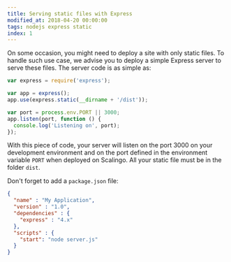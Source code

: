 ```yaml
---
title: Serving static files with Express
modified_at: 2018-04-20 00:00:00
tags: nodejs express static
index: 1
---
```


On some occasion, you might need to deploy a site with only static files. To handle such use case,
we advise you to deploy a simple Express server to serve these files. The server code is as simple
as:

```js
var express = require('express');

var app = express();
app.use(express.static(__dirname + '/dist'));

var port = process.env.PORT || 3000;
app.listen(port, function () {
  console.log('Listening on', port);
});
```

With this piece of code, your server will listen on the port 3000 on your development environment
and on the port defined in the environment variable `PORT` when deployed on Scalingo. All your
static file must be in the folder `dist`.

Don't forget to add a `package.json` file:

```json
{
  "name" : "My Application",
  "version" : "1.0",
  "dependencies" : {
    "express" : "4.x"
  },
  "scripts" : {
    "start": "node server.js"
  }
}
```
